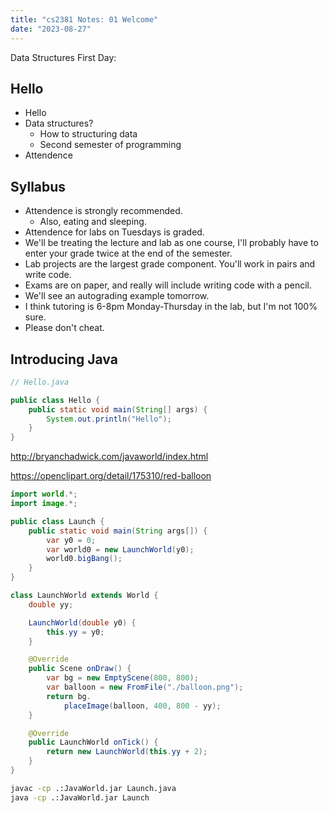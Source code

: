 ```yaml
---
title: "cs2381 Notes: 01 Welcome"
date: "2023-08-27"
---
```


Data Structures First Day:

## Hello

 - Hello
 - Data structures?
   - How to structuring data
   - Second semester of programming
 - Attendence

## Syllabus

 - Attendence is strongly recommended.
   - Also, eating and sleeping.
 - Attendence for labs on Tuesdays is graded.
 - We'll be treating the lecture and lab as one course,
   I'll probably have to enter your grade twice at the end
   of the semester.
 - Lab projects are the largest grade component. You'll work
   in pairs and write code.
 - Exams are on paper, and really will include writing code with
   a pencil.
 - We'll see an autograding example tomorrow.
 - I think tutoring is 6-8pm Monday-Thursday in the lab, but
   I'm not 100% sure.
 - Please don't cheat.

## Introducing Java


```java
// Hello.java

public class Hello {
    public static void main(String[] args) {
        System.out.println("Hello");
    }
}
```

http://bryanchadwick.com/javaworld/index.html

https://openclipart.org/detail/175310/red-balloon

```java
import world.*;
import image.*;

public class Launch {
    public static void main(String args[]) {
        var y0 = 0;
        var world0 = new LaunchWorld(y0);
        world0.bigBang();
    }
}

class LaunchWorld extends World {
    double yy;

    LaunchWorld(double y0) {
        this.yy = y0;
    }

    @Override
    public Scene onDraw() {
        var bg = new EmptyScene(800, 800);
        var balloon = new FromFile("./balloon.png");
        return bg.
            placeImage(balloon, 400, 800 - yy);
    }

    @Override
    public LaunchWorld onTick() {
        return new LaunchWorld(this.yy + 2);
    }
}
```

```bash
javac -cp .:JavaWorld.jar Launch.java
java -cp .:JavaWorld.jar Launch
```

